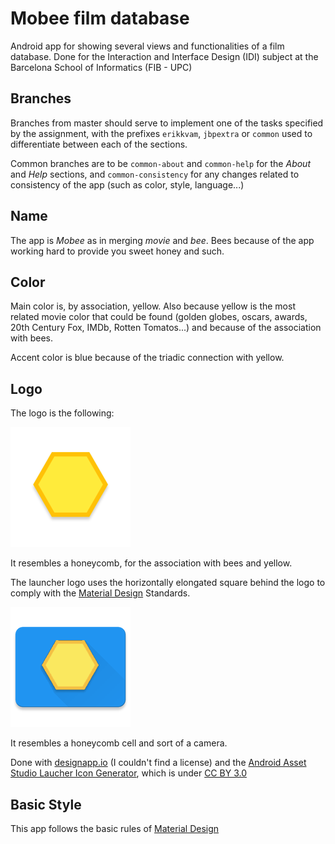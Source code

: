 # Mobee film database
Android app for showing several views and functionalities of a film database. Done for the Interaction and Interface Design (IDI) subject at the Barcelona School of Informatics (FIB - UPC)

## Branches
Branches from master should serve to implement one of the tasks specified by the assignment, with the prefixes `erikkvam`, `jbpextra` or `common` used to differentiate between each of the sections.

Common branches are to be `common-about` and `common-help` for the *About* and *Help* sections, and `common-consistency` for any changes related to consistency of the app (such as color, style, language...)

## Name
The app is *Mobee* as in merging *movie* and *bee*. Bees because of the app working hard to provide you sweet honey and such.

## Color
Main color is, by association, yellow. Also because yellow is the most related movie color that could be found (golden globes, oscars, awards, 20th Century Fox, IMDb, Rotten Tomatos...) and because of the association with bees.

Accent color is blue because of the triadic connection with yellow.

## Logo
The logo is the following:

![Mobee logo](./app/src/main/res/mipmap-xxxhdpi/ic_logo.png)

It resembles a honeycomb, for the association with bees and yellow.

The launcher logo uses the horizontally elongated square behind the logo to comply with the [Material Design](material.io) Standards.

![Mobee logo](./app/src/main/res/mipmap-xxxhdpi/ic_launcher.png)

It resembles a honeycomb cell and sort of a camera. 

Done with [designapp.io](designapp.io) (I couldn't find a license) and the [Android Asset Studio Laucher Icon Generator](https://romannurik.github.io/AndroidAssetStudio/icons-launcher.html#foreground.type=text&foreground.space.trim=1&foreground.space.pad=0.1&foreground.text.text=Mobee&foreground.text.font=Garamond&foreColor=607d8b%2C0&crop=0&backgroundShape=hrect&backColor=ffffff%2C100&effects=none), which is under [CC BY 3.0](https://creativecommons.org/licenses/by/3.0/)

## Basic Style
This app follows the basic rules of [Material Design](material.io)
